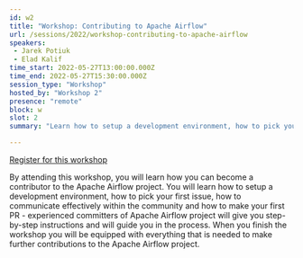 ```yaml
---
id: w2
title: "Workshop: Contributing to Apache Airflow"
url: /sessions/2022/workshop-contributing-to-apache-airflow
speakers:
 - Jarek Potiuk
 - Elad Kalif
time_start: 2022-05-27T13:00:00.000Z
time_end: 2022-05-27T15:30:00.000Z
session_type: "Workshop"
hosted_by: "Workshop 2"
presence: "remote"
block: w
slot: 2
summary: "Learn how to setup a development environment, how to pick your first issue, how to communicate effectively within the community and how to make your first PR."

---
```


<a class="theme-btn btn-style-one text-white px-3 mb-2" target="_blank" href="https://us02web.zoom.us/webinar/register/WN_CDbNjhSzQeGt7PVMIkDOdQ">Register for this workshop</a>


By attending this workshop, you will learn how you can become a contributor to the Apache Airflow project. You will learn how to setup a development environment, how to pick your first issue, how to communicate effectively within the community and how to make your first PR - experienced committers of Apache Airflow project will give you step-by-step instructions and will guide you in the process. When you finish the workshop you will be equipped with everything that is needed to make further contributions to the Apache Airflow project.

